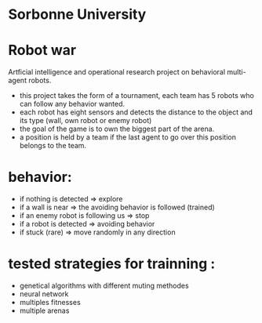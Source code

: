# Sorbonne University
# Robot war 
Artficial intelligence and operational research project on behavioral multi-agent robots.
 - this project takes the form of a tournament, each team has 5 robots who can follow any behavior wanted.
 - each robot has eight sensors and detects the distance to the object and its type (wall, own robot or enemy robot)
 - the goal of the game is to own the biggest part of the arena.
 - a position is held by a team if the last agent to go over this position belongs to the team.

# behavior: 
- if nothing is detected => explore 
- if a wall is near  => the avoiding behavior is followed (trained)
- if an enemy robot is following us => stop
- if a robot is detected => avoiding behavior 
- if stuck (rare) => move randomly in any direction

# tested strategies for trainning : 
- genetical algorithms with different muting methodes
- neural network 
- multiples fitnesses 
- multiple arenas
	
